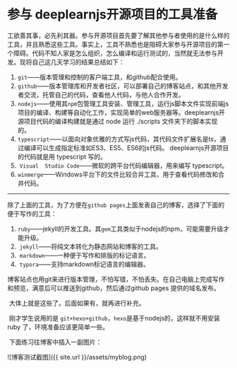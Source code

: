 # 参与 deeplearnjs开源项目的工具准备

​	工欲善其事，必先利其器。参与开源项目首先要了解其他参与者使用的是什么样的工具，并且熟悉这些工具。事实上，工具不熟悉也是阻碍大家参与开源项目的第一个障碍。代码不知人家是怎么组织，怎么编译和运行测试的，当然就无法参与开发。现将自己这几天学习的结果总结如下：

1. ​	`git`——版本管理和控制的客户端工具，和github配合使用。
2. ​	`github`——版本管理库和开发者社区，可以部署自己的博客站点，和其他开发者交流，托管自己的代码，查看他人代码，与他人合作开发。
3. ​	`nodejs`——使用其`npm`包管理工具安装、管理工具，运行js脚本文件实现前端js项目的编译、构建等自动化工作，实现简单的web服务器等。deeplearnjs开源项目代码的编译构建就是通过 node 运行 ./scripts 文件夹下的脚本实现的。
4. ​	`typescript`——以面向对象优雅的方式写js代码，其代码文件扩展名是ts，通过编译可以生成指定标准如ES3、ES5、ES6的js代码。 deeplearnjs开源项目的代码就是用 typescript 写的。
5. ​	`Visual  Studio Code`——微软的跨平台代码编辑器，用来编写 typescript。
6. ​	`winmerge`——Windows平台下的文件比较合并工具，用于查看代码修改和合并代码。

------

​	除了上面的工具，为了方便在`github pages`上面发表自己的博客，选择了下面的便于写作的工具：

1. ​	`ruby`——jekyll的开发工具。其`gem`工具类似于nodejs的npm，可能需要升级才能升级。
2. ​	`jekyll`——将纯文本转化为静态网站和博客的工具。
3. ​	`markdown`——一种便于写作和排版的标记语言。
4. ​	`typora`——支持markdown标记语言的编辑器。

​	博客站点也用git来进行版本管理，不怕写错，不怕丢失。在自己电脑上完成写作和预览，满意后可以推送到github，然后通过github pages 提供的域名发布。

​	大体上就是这些了。后面如果有，就再进行补充。

​	刚才学生说用的是 `git+hexo+github`，`hexo`是基于nodejs的，这样就不用安装 ruby 了，环境准备应该更简单一些。

​	下面练习往博客中插入一副图片：

![博客测试截图]({{ site.url }}/assets/myblog.png)